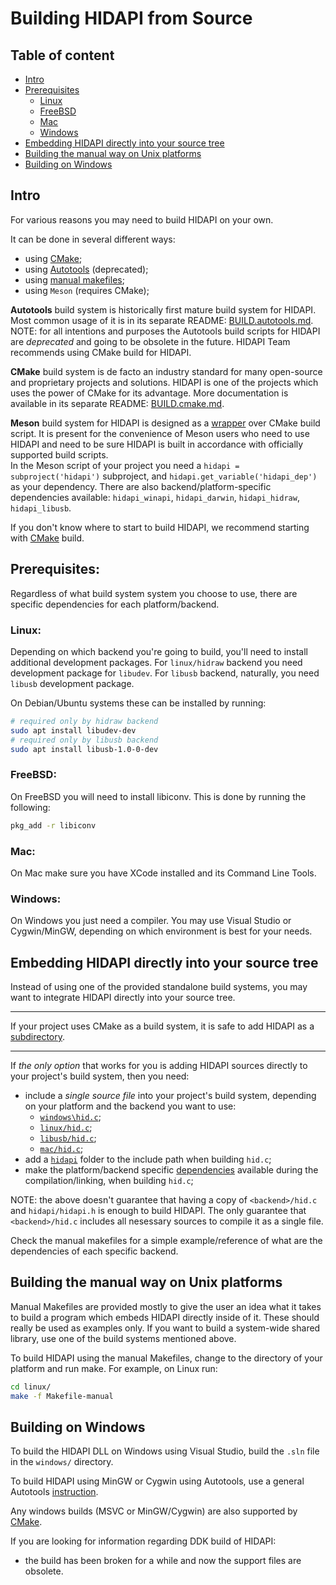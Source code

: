 # Building HIDAPI from Source

## Table of content

* [Intro](#intro)
* [Prerequisites](#prerequisites)
    * [Linux](#linux)
    * [FreeBSD](#freebsd)
    * [Mac](#mac)
    * [Windows](#windows)
* [Embedding HIDAPI directly into your source tree](#embedding-hidapi-directly-into-your-source-tree)
* [Building the manual way on Unix platforms](#building-the-manual-way-on-unix-platforms)
* [Building on Windows](#building-on-windows)

## Intro

For various reasons you may need to build HIDAPI on your own.

It can be done in several different ways:
- using [CMake](BUILD.cmake.md);
- using [Autotools](BUILD.autotools.md) (deprecated);
- using [manual makefiles](#building-the-manual-way-on-unix-platforms);
- using `Meson` (requires CMake);

**Autotools** build system is historically first mature build system for
HIDAPI. Most common usage of it is in its separate README: [BUILD.autotools.md](BUILD.autotools.md).<br/>
NOTE: for all intentions and purposes the Autotools build scripts for HIDAPI are _deprecated_ and going to be obsolete in the future.
HIDAPI Team recommends using CMake build for HIDAPI.

**CMake** build system is de facto an industry standard for many open-source and proprietary projects and solutions.
HIDAPI is one of the projects which uses the power of CMake for its advantage.
More documentation is available in its separate README: [BUILD.cmake.md](BUILD.cmake.md).

**Meson** build system for HIDAPI is designed as a [wrapper](https://mesonbuild.com/CMake-module.html) over CMake build script.
It is present for the convenience of Meson users who need to use HIDAPI and need to be sure HIDAPI is built in accordance with officially supported build scripts.<br>
In the Meson script of your project you need a `hidapi = subproject('hidapi')` subproject, and `hidapi.get_variable('hidapi_dep')` as your dependency.
There are also backend/platform-specific dependencies available: `hidapi_winapi`, `hidapi_darwin`, `hidapi_hidraw`, `hidapi_libusb`.

If you don't know where to start to build HIDAPI, we recommend starting with [CMake](BUILD.cmake.md) build.

## Prerequisites:

Regardless of what build system system you choose to use, there are specific dependencies for each platform/backend.

### Linux:

Depending on which backend you're going to build, you'll need to install
additional development packages. For `linux/hidraw` backend you need
development package for `libudev`. For `libusb` backend, naturally, you need
`libusb` development package.

On Debian/Ubuntu systems these can be installed by running:
```sh
# required only by hidraw backend
sudo apt install libudev-dev
# required only by libusb backend
sudo apt install libusb-1.0-0-dev
```

### FreeBSD:

On FreeBSD you will need to install libiconv. This is done by running
the following:
```sh
pkg_add -r libiconv
```

### Mac:

On Mac make sure you have XCode installed and its Command Line Tools.

### Windows:

On Windows you just need a compiler. You may use Visual Studio or Cygwin/MinGW,
depending on which environment is best for your needs.

## Embedding HIDAPI directly into your source tree

Instead of using one of the provided standalone build systems,
you may want to integrate HIDAPI directly into your source tree.

---
If your project uses CMake as a build system, it is safe to add HIDAPI as a [subdirectory](BUILD.cmake.md#hidapi-as-a-subdirectory).

---
If _the only option_ that works for you is adding HIDAPI sources directly
to your project's build system, then you need:
- include a _single source file_ into your project's build system,
depending on your platform and the backend you want to use:
    - [`windows\hid.c`](windows/hid.c);
    - [`linux/hid.c`](linux/hid.c);
    - [`libusb/hid.c`](libusb/hid.c);
    - [`mac/hid.c`](mac/hid.c);
- add a [`hidapi`](hidapi) folder to the include path when building `hid.c`;
- make the platform/backend specific [dependencies](#prerequisites) available during the compilation/linking, when building `hid.c`;

NOTE: the above doesn't guarantee that having a copy of `<backend>/hid.c` and `hidapi/hidapi.h` is enough to build HIDAPI.
The only guarantee that `<backend>/hid.c` includes all nesessary sources to compile it as a single file.

Check the manual makefiles for a simple example/reference of what are the dependencies of each specific backend.

## Building the manual way on Unix platforms

Manual Makefiles are provided mostly to give the user an idea what it takes
to build a program which embeds HIDAPI directly inside of it. These should
really be used as examples only. If you want to build a system-wide shared
library, use one of the build systems mentioned above.

To build HIDAPI using the manual Makefiles, change to the directory
of your platform and run make. For example, on Linux run:
```sh
cd linux/
make -f Makefile-manual
```

## Building on Windows

To build the HIDAPI DLL on Windows using Visual Studio, build the `.sln` file
in the `windows/` directory.

To build HIDAPI using MinGW or Cygwin using Autotools, use a general Autotools
 [instruction](BUILD.autotools.md).

Any windows builds (MSVC or MinGW/Cygwin) are also supported by [CMake](BUILD.cmake.md).

If you are looking for information regarding DDK build of HIDAPI:
- the build has been broken for a while and now the support files are obsolete.
